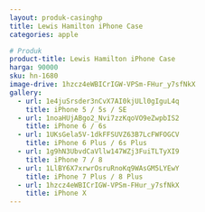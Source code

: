 ```yaml
---
layout: produk-casinghp
title: Lewis Hamilton iPhone Case
categories: apple

# Produk
product-title: Lewis Hamilton iPhone Case
harga: 90000
sku: hn-1680
image-drive: 1hzcz4eWBICrIGW-VPSm-FHur_y7sfNkX
gallery:
  - url: 1e4juSrsder3nCvX7AI0kjULl0gIguL4q
    title: iPhone 5 / 5s / SE
  - url: 1noaHUjABgo2_Nvi7zzKqoVO9eZwpbIS2
    title: iPhone 6 / 6s
  - url: 1UKsGela5V-1dkFFSUVZ63B7LcFWFOGCV
    title: iPhone 6 Plus / 6s Plus
  - url: 1g9hN3UbvdCaVllw147WZj3FuiTLTyXI9
    title: iPhone 7 / 8
  - url: 1LlBY6X7xrwrOsruRnoKq9WAsGM5LYEwY
    title: iPhone 7 Plus / 8 Plus
  - url: 1hzcz4eWBICrIGW-VPSm-FHur_y7sfNkX
    title: iPhone X
---
```

